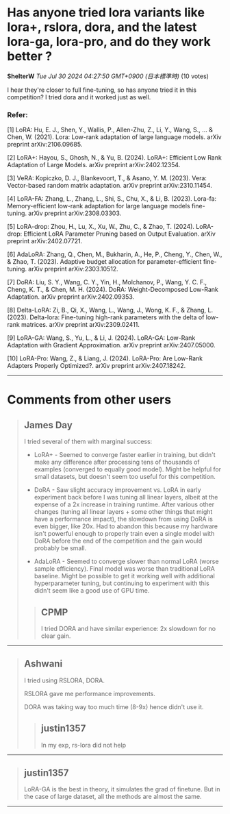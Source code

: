 # Has anyone tried lora variants like lora+, rslora, dora, and the latest lora-ga, lora-pro, and do they work better ?

**ShelterW** *Tue Jul 30 2024 04:27:50 GMT+0900 (日本標準時)* (10 votes)

I hear they're closer to full fine-tuning, so has anyone tried it in this competition? I tried dora and it worked just as well.

### Refer:

[1] LoRA: Hu, E. J., Shen, Y., Wallis, P., Allen-Zhu, Z., Li, Y., Wang, S., … & Chen, W. (2021). Lora: Low-rank adaptation of large language models. arXiv preprint arXiv:2106.09685.

[2] LoRA+: Hayou, S., Ghosh, N., & Yu, B. (2024). LoRA+: Efficient Low Rank Adaptation of Large Models. arXiv preprint arXiv:2402.12354.

[3] VeRA: Kopiczko, D. J., Blankevoort, T., & Asano, Y. M. (2023). Vera: Vector-based random matrix adaptation. arXiv preprint arXiv:2310.11454.

[4] LoRA-FA: Zhang, L., Zhang, L., Shi, S., Chu, X., & Li, B. (2023). Lora-fa: Memory-efficient low-rank adaptation for large language models fine-tuning. arXiv preprint arXiv:2308.03303.

[5] LoRA-drop: Zhou, H., Lu, X., Xu, W., Zhu, C., & Zhao, T. (2024). LoRA-drop: Efficient LoRA Parameter Pruning based on Output Evaluation. arXiv preprint arXiv:2402.07721.

[6] AdaLoRA: Zhang, Q., Chen, M., Bukharin, A., He, P., Cheng, Y., Chen, W., & Zhao, T. (2023). Adaptive budget allocation for parameter-efficient fine-tuning. arXiv preprint arXiv:2303.10512.

[7] DoRA: Liu, S. Y., Wang, C. Y., Yin, H., Molchanov, P., Wang, Y. C. F., Cheng, K. T., & Chen, M. H. (2024). DoRA: Weight-Decomposed Low-Rank Adaptation. arXiv preprint arXiv:2402.09353.

[8] Delta-LoRA: Zi, B., Qi, X., Wang, L., Wang, J., Wong, K. F., & Zhang, L. (2023). Delta-lora: Fine-tuning high-rank parameters with the delta of low-rank matrices. arXiv preprint arXiv:2309.02411.

[9] LoRA-GA: Wang, S., Yu, L., & Li, J. (2024). LoRA-GA: Low-Rank Adaptation with Gradient Approximation. arXiv preprint arXiv:2407.05000.

[10] LoRA-Pro: Wang, Z., & Liang, J. (2024). LoRA-Pro: Are Low-Rank Adapters Properly Optimized?. arXiv preprint arXiv:2407.18242.



---

 # Comments from other users

> ## James Day
> 
> I tried several of them with marginal success:
> 
> - LoRA+ - Seemed to converge faster earlier in training, but didn't make any difference after processing tens of thousands of examples (converged  to equally good model). Might be helpful for small datasets, but doesn't seem too useful for this competition.
> 
> - DoRA - Saw slight accuracy improvement vs. LoRA in early experiment back before I was tuning all linear layers, albeit at the expense of a 2x increase in training runtime. After various other changes (tuning all linear layers + some other things that might have a performance impact), the slowdown from using DoRA is even bigger, like 20x. Had to abandon this because my hardware isn't powerful enough to properly train even a single model with DoRA before the end of the competition and the gain would probably be small.
> 
> - AdaLoRA - Seemed to converge slower than normal LoRA (worse sample efficiency). Final model was worse than traditional LoRA baseline. Might be possible to get it working well with additional hyperparameter tuning, but continuing to experiment with this didn't seem like a good use of GPU time.
> 
> 
> 
> > ## CPMP
> > 
> > I tried DORA and have similar experience: 2x slowdown for no clear gain.
> > 
> > 
> > 


---

> ## Ashwani
> 
> I tried using RSLORA, DORA. 
> 
> RSLORA gave me performance improvements. 
> 
> DORA was taking way too much time (8-9x) hence didn't use it. 
> 
> 
> 
> > ## justin1357
> > 
> > In my exp, rs-lora did not help
> > 
> > 
> > 


---

> ## justin1357
> 
> LoRA-GA is the best in theory, it simulates the grad of finetune. But in the case of large dataset, all the methods are almost the same.
> 
> 
> 


---

